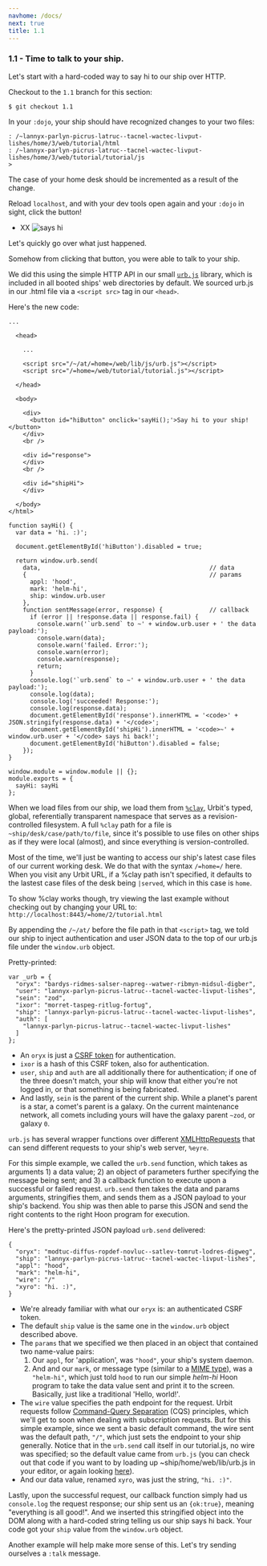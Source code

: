 ```yaml
---
navhome: /docs/
next: true
title: 1.1
---
```


### 1.1 - Time to talk to your ship.

Let's start with a hard-coded way to say hi to our ship over HTTP.

Checkout to the `1.1` branch for this section:

```
$ git checkout 1.1
```

In your `:dojo`, your ship should have recognized changes to your two files:

```
: /~lannyx-parlyn-picrus-latruc--tacnel-wactec-livput-lishes/home/3/web/tutorial/html
: /~lannyx-parlyn-picrus-latruc--tacnel-wactec-livput-lishes/home/3/web/tutorial/tutorial/js
>
```

The case of your home desk should be incremented as a result of the change.

Reload `localhost`, and with your dev tools open again and your `:dojo` in sight, click the button!

* XX ![says hi](https://placeimg.com/640/480/arch/grayscale)

Let's quickly go over what just happened.

Somehow from clicking that button, you were able to talk to your ship.

We did this using the simple HTTP API in our small [`urb.js`](https://github.com/urbit/arvo/blob/maint-20160818/web/lib/js/urb.js) library, which is included in all booted ships' web directories by default. We sourced urb.js in our .html file via a `<script src>` tag in our `<head>`.

Here's the new code:

```
...

  <head>

    ...

    <script src="/~/at/=home=/web/lib/js/urb.js"></script>
    <script src="/=home=/web/tutorial/tutorial.js"></script>

  </head>

  <body>

    <div>
      <button id="hiButton" onclick='sayHi();'>Say hi to your ship!</button>
    </div>
    <br />

    <div id="response">
    </div>
    <br />

    <div id="shipHi">
    </div>

  </body>
</html>
```

```
function sayHi() {
  var data = 'hi. :)';

  document.getElementById('hiButton').disabled = true;

  return window.urb.send(
    data,                                               // data
    {                                                   // params
      appl: 'hood',
      mark: 'helm-hi',
      ship: window.urb.user
    },
    function sentMessage(error, response) {             // callback
      if (error || !response.data || response.fail) {
        console.warn('`urb.send` to ~' + window.urb.user + ' the data payload:');
        console.warn(data);
        console.warn('failed. Error:');
        console.warn(error);
        console.warn(response);
        return;
      }
      console.log('`urb.send` to ~' + window.urb.user + ' the data payload:');
      console.log(data);
      console.log('succeeded! Response:');
      console.log(response.data);
      document.getElementById('response').innerHTML = '<code>' + JSON.stringify(response.data) + '</code>';
      document.getElementById('shipHi').innerHTML = '<code>~' + window.urb.user + '</code> says hi back!';
      document.getElementById('hiButton').disabled = false;
    });
}

window.module = window.module || {};
module.exports = {
  sayHi: sayHi
};
```

When we load files from our ship, we load them from [`%clay`](https://urbit.org/docs/using/filesystem), Urbit's typed, global, referentially transparent namespace that serves as a revision-controlled filesystem. A full `%clay` path for a file is `~ship/desk/case/path/to/file`,  since it's possible to use files on other ships as if they were local (almost), and since everything is version-controlled.

Most of the time, we'll just be wanting to access our ship's latest case files of our current working desk. We do that with the syntax `/=home=/` here. When you visit any Urbit URL, if a %clay path isn't specified, it defaults to the lastest case files of the desk being `|served`, which in this case is `home`.

To show %clay works though, try viewing the last example without checking out by changing your URL to: `http://localhost:8443/=home/2/tutorial.html`

By appending the `/~/at/` before the file path in that `<script>` tag, we told our ship to inject authentication and user JSON data to the top of our urb.js file under the `window.urb` object.

Pretty-printed:

```
var _urb = {
  "oryx": "bardys-ridmes-salser-napreg--watwer-ribmyn-midsul-digber",
  "user": "lannyx-parlyn-picrus-latruc--tacnel-wactec-livput-lishes",
  "sein": "zod",
  "ixor": "morret-taspeg-ritlug-fortug",
  "ship": "lannyx-parlyn-picrus-latruc--tacnel-wactec-livput-lishes",
  "auth": [
    "lannyx-parlyn-picrus-latruc--tacnel-wactec-livput-lishes"
  ]
};
```

- An `oryx` is just a [CSRF token](https://en.wikipedia.org/wiki/Cross-site_request_forgery) for authentication.
- `ixor` is a hash of this CSRF token, also for authentication.
- `user`, `ship` and `auth` are all additionally there for authentication; if one of the three doesn't match, your ship will know that either you're not logged in, or that something is being fabricated.
- And lastly, `sein` is the parent of the current ship. While a planet's parent is a star, a comet's parent is a galaxy. On the current maintenance network, all comets including yours will have the galaxy parent `~zod`, or galaxy `0`.

`urb.js` has several wrapper functions over different [XMLHttpRequests](https://en.wikipedia.org/wiki/XMLHttpRequest) that can send different requests to your ship's web server, `%eyre`.

For this simple example, we called the `urb.send` function, which takes as arguments 1) a data value; 2) an object of parameters further specifying the message being sent; and 3) a callback function to execute upon a successful or failed request. `urb.send` then takes the data and params arguments, stringifies them, and sends them as a JSON payload to your ship's backend. You ship was then able to parse this JSON and send the right contents to the right Hoon program for execution.

Here's the pretty-printed JSON payload `urb.send` delivered:

```
{
  "oryx": "modtuc-diffus-ropdef-novluc--satlev-tomrut-lodres-digweg",
  "ship": "lannyx-parlyn-picrus-latruc--tacnel-wactec-livput-lishes",
  "appl": "hood",
  "mark": "helm-hi",
  "wire": "/"
  "xyro": "hi. :)",
}
```

- We're already familiar with what our `oryx` is: an authenticated CSRF token.
- The default `ship` value is the same one in the `window.urb` object described above.
- The `params` that we specified we then placed in an object that contained two name-value pairs:
  1. Our `appl`, for 'application', was `"hood"`, your ship's system daemon.
  2. And and our `mark`, or message type (similar to a [MIME type](https://developer.mozilla.org/en-US/docs/Web/HTTP/Basics_of_HTTP/MIME_types)), was a `"helm-hi"`, which just told `hood` to run our simple _helm-hi_ Hoon program to take the data value sent and print it to the screen. Basically, just like a traditional 'Hello, world!'.
- The `wire` value specifies the path endpoint for the request. Urbit requests follow [Command-Query Separation](https://en.wikipedia.org/wiki/Command%E2%80%93query_separation) (CQS) principles, which we'll get to soon when dealing with subscription requests. But for this simple example, since we sent a basic default command, the wire sent was the default path, `"/"`, which just sets the endpoint to your ship generally. Notice that in the `urb.send` call itself in our tutorial.js, no wire was specified; so the default value came from `urb.js` (you can check out that code if you want to by loading up ~ship/home/web/lib/urb.js in your editor, or again looking [here](https://github.com/urbit/arvo/blob/maint-20160818/web/lib/js/urb.js)).
- And our data value, renamed `xyro`, was just the string, `"hi. :)"`.

Lastly, upon the successful request, our callback function simply  had us `console.log` the request response; our ship sent us an `{ok:true}`, meaning "everything is all good!". And we inserted this stringified object into the DOM along with a hard-coded string telling us our ship says hi back. Your code got your `ship` value from the `window.urb` object.

Another example will help make more sense of this. Let's try sending ourselves a `:talk` message.
